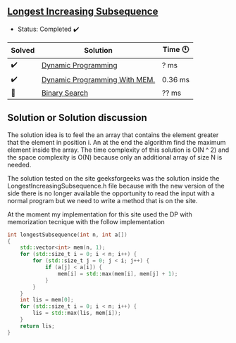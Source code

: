 ## [Longest Increasing Subsequence](https://leetcode.com/problems/longest-increasing-subsequence/)

- Status: Completed :heavy_check_mark:

Solved | Solution | Time :clock11: |
--- | --- | --- |
:heavy_check_mark:  | [Dynamic Programming](#TODO) | ? ms |
:heavy_check_mark:  | [Dynamic Programming With MEM.](https://practice.geeksforgeeks.org/viewSol.php?subId=ce0198ae1ceb98f49ff5be968bdedeca&pid=701428&user=vpalazzo1) | 0.36 ms |
:construction:      | [Binary Search](#TODO) | ?? ms |

## Solution or Solution discussion

The solution idea is to feel the an array that contains the element greater that the element in position i.
An at the end the algorithm find the maximum element inside the array.
The time complexity of this solution is O(N ^ 2) and the space complexity is O(N) because only an additional array of size N is needed.

The solution tested on the site geeksforgeeks was the solution inside the LongestIncreasingSubsequence.h file because with the new version
of the side there is no longer available the opportunity to read the input with a normal program but we need to write a method that is on the
site.

At the moment my implementation for this site used the DP with memorization tecnique with the follow implementation

```c++
int longestSubsequence(int n, int a[])
{
    std::vector<int> mem(n, 1);
    for (std::size_t i = 0; i < n; i++) {
        for (std::size_t j = 0; j < i; j++) {
            if (a[j] < a[i]) {
                mem[i] = std::max(mem[i], mem[j] + 1);
            }
        }
    }
    int lis = mem[0];
    for (std::size_t i = 0; i < n; i++) {
        lis = std::max(lis, mem[i]);
    }
    return lis;
}
```

